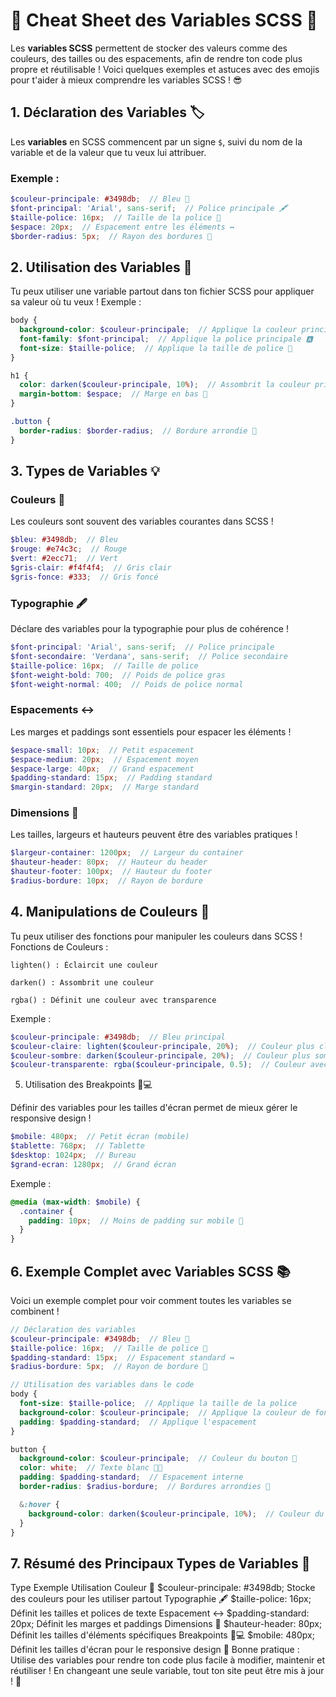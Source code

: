 # 🎨 **Cheat Sheet des Variables SCSS** 📝

Les **variables SCSS** permettent de stocker des valeurs comme des couleurs, des tailles ou des espacements, afin de rendre ton code plus propre et réutilisable ! Voici quelques exemples et astuces avec des emojis pour t'aider à mieux comprendre les variables SCSS ! 😎

## 1. **Déclaration des Variables** 🏷️

Les **variables** en SCSS commencent par un signe `$`, suivi du nom de la variable et de la valeur que tu veux lui attribuer.

### Exemple :
```scss
$couleur-principale: #3498db;  // Bleu 🌊
$font-principal: 'Arial', sans-serif;  // Police principale 🖋️
$taille-police: 16px;  // Taille de la police 🧐
$espace: 20px;  // Espacement entre les éléments ↔️
$border-radius: 5px;  // Rayon des bordures 🔲
```

## 2. **Utilisation des Variables** 🔄

Tu peux utiliser une variable partout dans ton fichier SCSS pour appliquer sa valeur où tu veux !
Exemple :

```scss
body {
  background-color: $couleur-principale;  // Applique la couleur principale 🌈
  font-family: $font-principal;  // Applique la police principale 🅰️
  font-size: $taille-police;  // Applique la taille de police 👀
}

h1 {
  color: darken($couleur-principale, 10%);  // Assombrit la couleur principale 🌚
  margin-bottom: $espace;  // Marge en bas 🛑
}

.button {
  border-radius: $border-radius;  // Bordure arrondie 🔄
}
```

## 3. **Types de Variables** 💡

### Couleurs 🎨

Les couleurs sont souvent des variables courantes dans SCSS !

```scss
$bleu: #3498db;  // Bleu
$rouge: #e74c3c;  // Rouge
$vert: #2ecc71;  // Vert
$gris-clair: #f4f4f4;  // Gris clair
$gris-fonce: #333;  // Gris foncé
```

### Typographie 🖋️

Déclare des variables pour la typographie pour plus de cohérence !

```scss
$font-principal: 'Arial', sans-serif;  // Police principale
$font-secondaire: 'Verdana', sans-serif;  // Police secondaire
$taille-police: 16px;  // Taille de police
$font-weight-bold: 700;  // Poids de police gras
$font-weight-normal: 400;  // Poids de police normal
```

### Espacements ↔️

Les marges et paddings sont essentiels pour espacer les éléments !

```scss
$espace-small: 10px;  // Petit espacement
$espace-medium: 20px;  // Espacement moyen
$espace-large: 40px;  // Grand espacement
$padding-standard: 15px;  // Padding standard
$margin-standard: 20px;  // Marge standard
```

### Dimensions 📐

Les tailles, largeurs et hauteurs peuvent être des variables pratiques !

```scss
$largeur-container: 1200px;  // Largeur du container
$hauteur-header: 80px;  // Hauteur du header
$hauteur-footer: 100px;  // Hauteur du footer
$radius-bordure: 10px;  // Rayon de bordure
```

## 4. **Manipulations de Couleurs** 🌈

Tu peux utiliser des fonctions pour manipuler les couleurs dans SCSS !
Fonctions de Couleurs :

    lighten() : Éclaircit une couleur

    darken() : Assombrit une couleur

    rgba() : Définit une couleur avec transparence

Exemple :

```scss
$couleur-principale: #3498db;  // Bleu principal
$couleur-claire: lighten($couleur-principale, 20%);  // Couleur plus claire ☀️
$couleur-sombre: darken($couleur-principale, 20%);  // Couleur plus sombre 🌑
$couleur-transparente: rgba($couleur-principale, 0.5);  // Couleur avec opacité 🕶️
```

5. Utilisation des Breakpoints 📱💻

Définir des variables pour les tailles d'écran permet de mieux gérer le responsive design !

```scss
$mobile: 480px;  // Petit écran (mobile)
$tablette: 768px;  // Tablette
$desktop: 1024px;  // Bureau
$grand-ecran: 1280px;  // Grand écran
```

Exemple :

```scss
@media (max-width: $mobile) {
  .container {
    padding: 10px;  // Moins de padding sur mobile 📱
  }
}
```

## 6. **Exemple Complet avec Variables SCSS** 📚

Voici un exemple complet pour voir comment toutes les variables se combinent !

```scss
// Déclaration des variables
$couleur-principale: #3498db;  // Bleu 🌊
$taille-police: 16px;  // Taille de police 🧐
$padding-standard: 15px;  // Espacement standard ↔️
$radius-bordure: 5px;  // Rayon de bordure 🔲

// Utilisation des variables dans le code
body {
  font-size: $taille-police;  // Applique la taille de la police
  background-color: $couleur-principale;  // Applique la couleur de fond
  padding: $padding-standard;  // Applique l'espacement
}

button {
  background-color: $couleur-principale;  // Couleur du bouton 🌈
  color: white;  // Texte blanc 🧑‍🦰
  padding: $padding-standard;  // Espacement interne
  border-radius: $radius-bordure;  // Bordures arrondies 🔄

  &:hover {
    background-color: darken($couleur-principale, 10%);  // Couleur du bouton au survol 🖱️
  }
}
```

## 7. Résumé des Principaux Types de Variables 📝

Type	Exemple	Utilisation
Couleur 🎨	$couleur-principale: #3498db;	Stocke des couleurs pour les utiliser partout
Typographie 🖋️	$taille-police: 16px;	Définit les tailles et polices de texte
Espacement ↔️	$padding-standard: 20px;	Définit les marges et paddings
Dimensions 📐	$hauteur-header: 80px;	Définit les tailles d'éléments spécifiques
Breakpoints 📱💻	$mobile: 480px;	Définit les tailles d'écran pour le responsive design
🚀 Bonne pratique : Utilise des variables pour rendre ton code plus facile à modifier, maintenir et réutiliser ! En changeant une seule variable, tout ton site peut être mis à jour ! 🎉

